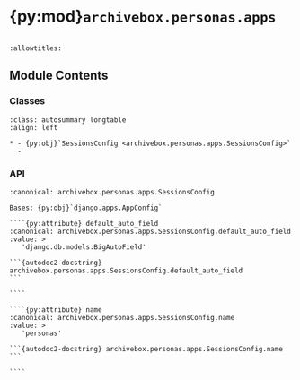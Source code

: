 # {py:mod}`archivebox.personas.apps`

```{py:module} archivebox.personas.apps
```

```{autodoc2-docstring} archivebox.personas.apps
:allowtitles:
```

## Module Contents

### Classes

````{list-table}
:class: autosummary longtable
:align: left

* - {py:obj}`SessionsConfig <archivebox.personas.apps.SessionsConfig>`
  -
````

### API

`````{py:class} SessionsConfig(app_name, app_module)
:canonical: archivebox.personas.apps.SessionsConfig

Bases: {py:obj}`django.apps.AppConfig`

````{py:attribute} default_auto_field
:canonical: archivebox.personas.apps.SessionsConfig.default_auto_field
:value: >
   'django.db.models.BigAutoField'

```{autodoc2-docstring} archivebox.personas.apps.SessionsConfig.default_auto_field
```

````

````{py:attribute} name
:canonical: archivebox.personas.apps.SessionsConfig.name
:value: >
   'personas'

```{autodoc2-docstring} archivebox.personas.apps.SessionsConfig.name
```

````

`````
